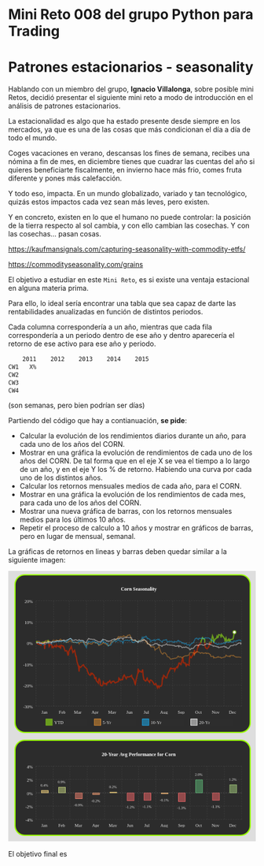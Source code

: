 # Mini Reto 008 del grupo Python para Trading

# Patrones estacionarios - seasonality

Hablando con un miembro del grupo, **Ignacio Villalonga**, sobre posible mini Retos, decidió presentar el siguiente mini reto a modo de introducción en el análisis de patrones estacionarios.  


La estacionalidad es algo que ha estado presente desde siempre en los mercados, ya que es una de las cosas que más condicionan el día a día de todo el mundo. 

Coges vacaciones en verano, descansas los fines de semana, recibes una nómina a fin de mes, en diciembre tienes que cuadrar las cuentas del año si quieres beneficiarte fiscalmente, en invierno hace más frio, comes fruta diferente y pones más calefacción. 

Y todo eso, impacta. En un mundo globalizado, variado y tan tecnológico, quizás estos impactos cada vez sean más leves, pero existen.

Y en concreto, existen en lo que el humano no puede controlar: la posición de la tierra respecto al sol cambia, y con ello cambian las cosechas. Y con las cosechas… pasan cosas.

https://kaufmansignals.com/capturing-seasonality-with-commodity-etfs/

https://commodityseasonality.com/grains

El objetivo a estudiar en este `Mini Reto`, es si existe una ventaja estacional en alguna materia prima.

Para ello, lo ideal sería encontrar una tabla que sea capaz de darte las rentabilidades anualizadas en función de distintos periodos.

Cada columna correspondería a un año, mientras que cada fila correspondería a un periodo dentro de ese año y dentro aparecería el retorno de ese activo para ese año y periodo.

    	2011	2012	2013	2014	2015
    CW1   X%				
    CW2					
    CW3					
    CW4					
(son semanas, pero bien podrían ser días)


Partiendo del código que hay a contianuación, **se pide**:

- Calcular la evolución de los rendimientos diarios durante un año, para cada uno de los años del CORN.
- Mostrar en una gráfica la evolución de rendimientos de cada uno de los años del CORN. De tal forma que en el eje X se vea el tiempo a lo largo de un año, y en el eje Y los % de retorno. Habiendo una curva por cada uno de los distintos años. 
- Calcular los retornos mensuales medios de cada año, para el CORN.
- Mostrar en una gráfica la evolución de los rendimientos de cada mes, para cada uno de los años del CORN.
- Mostrar una nueva gráfica de barras, con los retornos mensuales medios para los últimos 10 años.
- Repetir el proceso de calculo a 10 años y mostrar en gráficos de barras, pero en lugar de mensual, semanal.


La gráficas de retornos en lineas y barras deben quedar similar a la siguiente imagen:

![Analisis](Seasonality-analisys.png)


El objetivo final es 
